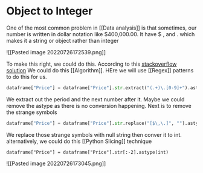 # Object to Integer
One of the most common problem in [[Data analysis]] is that sometimes, our number is written in dollar notation like $400,000.00. It have $ , and . which makes it a string or object rather than integer

![[Pasted image 20220726172539.png]]

To make this right, we could do this. According to this [stackoverflow solution](https://stackoverflow.com/questions/44469313/price-column-object-to-int-in-pandas)
We could do this [[Algorithm]]. HEre we will use [[Regex]] patterns to do this for us. 
```python
dataframe["Price"] = dataframe["Price"].str.extract("(.+)\.[0-9]+").astype(str)
```

We extract out the period and the next number after it. 
Maybe we could remove the astype as there is no conversion happening. Next is to remove the strange symbols
```python
dataframe["Price"] = dataframe["Price"].str.replace("[$\,\.]", "").astype(int)
```

We replace those strange symbols with null string then conver it to int. alternatively, we could do this [[Python Slicing]] technique

```
dataframe["Price"] = dataframe["Price"].str[:-2].astype(int)
```

![[Pasted image 20220726173045.png]]



